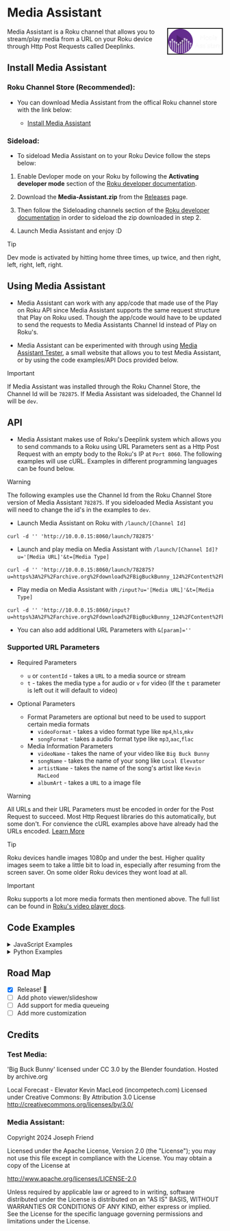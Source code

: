 # Media Assistant

<img src="./docs/assets/logo_full.png" width="25%" border="2" align="right" />

Media Assistant is a Roku channel that allows you to stream/play media from a URL on your Roku device through Http Post Requests called Deeplinks. 

<!-- View the [Media Assiatant Website](https://medievalapple.net/Media-Assistant.html) for more info. -->

## Install Media Assistant

###  Roku Channel Store (Recommended):
- You can download Media Assistant from the offical Roku channel store with the link below:

    - [Install Media Assistant](https://channelstore.roku.com/details/625f8ef7740dff93df7d85fc510303b4/media-assistant)

### Sideload:
- To sideload Media Assistant on to your Roku Device follow the steps below:

1. Enable Devloper mode on your Roku by following the **Activating developer mode** section of the [Roku developer documentation](https://developer.roku.com/en-gb/docs/developer-program/getting-started/developer-setup.md).

2. Download the **Media-Assistant.zip** from the [Releases](https://github.com/MedievalApple/Media-Assistant/releases) page.

3. Then follow the Sideloading channels section of the [Roku developer documentation](https://developer.roku.com/en-gb/docs/developer-program/getting-started/developer-setup.md) in order to sideload the zip downloaded in step 2.

4. Launch Media Assistant and enjoy :D

> [!TIP]
> Dev mode is activated by hitting home three times, up twice, and then right, left, right, left, right.

## Using Media Assistant

- Media Assistant can work with any app/code that made use of the Play on Roku API since Media Assistant supports the same request structure that Play on Roku used. Though the app/code would have to be updated to send the requests to Media Assistants Channel Id instead of Play on Roku's.

- Media Assistant can be experimented with through using [Media Assistant Tester](https://ma.medievalapple.net/), a small website that allows you to test Media Assistant, or by using the code examples/API Docs provided below.

> [!IMPORTANT]
> If Media Assistant was installed through the Roku Channel Store, the Channel Id will be `782875`. If Media Assistant was sideloaded, the Channel Id will be `dev`.

## API

- Media Assistant makes use of Roku's Deeplink system which allows you to send commands to a Roku using URL Parameters sent as a Http Post Request with an empty body to the Roku's IP at `Port 8060`. The following examples will use cURL. Examples in different programming languages can be found below.

> [!Warning]
> The following examples use the Channel Id from the Roku Channel Store version of Media Assistant `782875`. If you sideloaded Media Assistant you will need to change the id's in the examples to `dev`.

- Launch Media Assistant on Roku with `/launch/[Channel Id]`
```cURL
curl -d '' 'http://10.0.0.15:8060/launch/782875'
```

- Launch and play media on Media Assistant with `/launch/[Channel Id]?u='[Media URL]'&t=[Media Type]`
```cURL
curl -d '' 'http://10.0.0.15:8060/launch/782875?u=https%3A%2F%2Farchive.org%2Fdownload%2FBigBuckBunny_124%2FContent%2Fbig_buck_bunny_720p_surround.mp4&t=v'
```

- Play media on Media Assistant with `/input?u='[Media URL]'&t=[Media Type]`
```cURL
curl -d '' 'http://10.0.0.15:8060/input?u=https%3A%2F%2Farchive.org%2Fdownload%2FBigBuckBunny_124%2FContent%2Fbig_buck_bunny_720p_surround.mp4&t=v'
```

- You can also add additional URL Parameters with `&[param]=''`

### Supported URL Parameters

- Required Parameters

    - `u` or `contentId` - takes a `URL` to a media source or stream
    - `t` - takes the media type `a` for audio or `v` for video (If the `t` parameter is left out it will default to video)

- Optional Parameters
    - Format Parameters are optional but need to be used to support certain media formats
        - `videoFormat` - takes a video format type like `mp4`,`hls`,`mkv`
        - `songFormat` - takes a audio format type like `mp3`,`aac`,`flac`
    - Media Information Parameters
        - `videoName` - takes the name of your video like `Big Buck Bunny`
        - `songName` - takes the name of your song like `Local Elevator`
        - `artistName` - takes the name of the song's artist like `Kevin MacLeod`
        - `albumArt` - takes a `URL` to a image file

> [!WARNING]
> All URLs and their URL Parameters must be encoded in order for the Post Request to succeed. Most Http Request libraries do this automatically, but some don't. For convience the cURL examples above have already had the URLs encoded. [Learn More](https://www.w3schools.com/tags/ref_urlencode.ASP)

> [!TIP] 
> Roku devices handle images 1080p and under the best. Higher quality images seem to take a little bit to load in, especially after resuming from the screen saver. On some older Roku devices they wont load at all.

> [!IMPORTANT] 
> Roku supports a lot more media formats then mentioned above. The full list can be found in [Roku's video player docs](https://developer.roku.com/en-gb/docs/references/scenegraph/media-playback-nodes/video.md).



## Code Examples

<details>

<summary>JavaScript Examples</summary>

<br>

The JavaScript examples make use of the built-in fetch library and follows the same URL Parameters as listed in the API section above.

- Launch Media Assistant on Roku with `/launch/[Channel Id]`
```javascript
const rokuIP = '10.0.0.15'
const channelID = '782875'

async function sendDeeplink() {

    // Make deeplink request to Media Assistant
    await fetch(`http://${rokuIP}:8060/launch/${channelID}`, {
        method: "POST",
        mode: "no-cors",
        headers: {
            "Content-Type": "application/json",
        },
        body: JSON.stringify({}),
    })

    console.log("Deeplink sent to Media Assistant")
}

sendDeeplink()
```

- Launch and play media on Media Assistant with `/launch/[Channel Id]?u='[Media URL]'&t=[Media Type]`
```javascript
const rokuIP = '10.0.0.15'
const channelID = '782875'

async function sendDeeplink(urlParams) {

    // Encode URL Parameters
    const params = new URLSearchParams(urlParams).toString()

    // Make deeplink request to Media Assistant
    await fetch(`http://${rokuIP}:8060/launch/${channelID}?` + params, {
        method: "POST",
        mode: "no-cors",
        headers: {
            "Content-Type": "application/json",
        },
        body: JSON.stringify({}),
    })

    console.log("Deeplink sent to Media Assistant")
}

sendDeeplink({'u': 'https://archive.org/download/BigBuckBunny_124/Content/big_buck_bunny_720p_surround.mp4', 't': 'v'})
```

- Play media on Media Assistant with `/input?u='[Media URL]'&t=[Media Type]`
```javascript
const rokuIP = '10.0.0.15'

async function sendDeeplink(urlParams) {

    // Encode URL Parameters
    const params = new URLSearchParams(urlParams).toString()

    // Make deeplink request to Media Assistant
    await fetch(`http://${rokuIP}:8060/input?` + params, {
        method: "POST",
        mode: "no-cors",
        headers: {
            "Content-Type": "application/json",
        },
        body: JSON.stringify({}),
    })

    console.log("Deeplink sent to Media Assistant")
}

sendDeeplink({'u': 'https://archive.org/download/BigBuckBunny_124/Content/big_buck_bunny_720p_surround.mp4', 't': 'v'})
```

</details>

<details>

<summary>Python Examples</summary>

<br>

The Python examples make use of the built-in requests library and follows the same URL Parameters as listed in the API section above.

- Launch Media Assistant on Roku with `/launch/[Channel Id]`
```python
import requests

rokuIP = '10.0.0.15'
channelID = '782875'

# Make deeplink request to Media Assistant
r = requests.post(f'http://{rokuIP}:8060/launch/{channelID}', data ={})

# Check status code to verify Media Assistant recieved the request
if r.status_code == requests.codes.ok:
    print('Media Assistant recieved deeplink Sucessfully')
else:
    print('Media Assistant responed with a error!')
```

- Launch and play media on Media Assistant with `/launch/[Channel Id]?u='[Media URL]'&t=[Media Type]`
```python
import requests

rokuIP = '10.0.0.15'
channelID = '782875'

# Make deeplink request to Media Assistant
urlParams = {'u': 'https://archive.org/download/BigBuckBunny_124/Content/big_buck_bunny_720p_surround.mp4', 't': 'v'}
r = requests.post(f'http://{rokuIP}:8060/launch/{channelID}', params=urlParams, data ={})

# Check status code to verify Media Assistant recieved the request
if r.status_code == requests.codes.ok:
    print('Media Assistant recieved deeplink Sucessfully')
else:
    print('Media Assistant responed with a error!')
```

- Play media on Media Assistant with `/input?u='[Media URL]'&t=[Media Type]`
```python
import requests

rokuIP = '10.0.0.15'

# Make deeplink request to Media Assistant
urlParams = {'u': 'https://archive.org/download/BigBuckBunny_124/Content/big_buck_bunny_720p_surround.mp4', 't': 'v'}
r = requests.post(f'http://{rokuIP}:8060/input', params=urlParams, data ={})

# Check status code to verify Media Assistant recieved the request
if r.status_code == requests.codes.ok:
    print('Media Assistant recieved deeplink Sucessfully')
else:
    print('Media Assistant responed with a error!')
```

</details>


## Road Map

- [x] Release! :tada:
- [ ] Add photo viewer/slideshow
- [ ] Add support for media queueing
- [ ] Add more customization

## Credits

### Test Media:

'Big Buck Bunny' licensed under CC 3.0 by the Blender foundation. Hosted by archive.org

Local Forecast - Elevator Kevin MacLeod (incompetech.com)
Licensed under Creative Commons: By Attribution 3.0 License
http://creativecommons.org/licenses/by/3.0/

### Media Assistant:

Copyright 2024 Joseph Friend

Licensed under the Apache License, Version 2.0 (the "License");
you may not use this file except in compliance with the License.
You may obtain a copy of the License at

http://www.apache.org/licenses/LICENSE-2.0

Unless required by applicable law or agreed to in writing, software
distributed under the License is distributed on an "AS IS" BASIS,
WITHOUT WARRANTIES OR CONDITIONS OF ANY KIND, either express or implied.
See the License for the specific language governing permissions and
limitations under the License.
